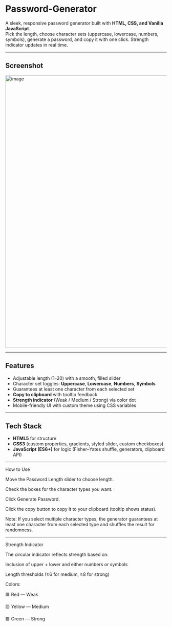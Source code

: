 # Password-Generator

A sleek, responsive password generator built with **HTML, CSS, and Vanilla JavaScript**.  
Pick the length, choose character sets (uppercase, lowercase, numbers, symbols), generate a password, and copy it with one click. Strength indicator updates in real time.

---

##  Screenshot
<img width="1191" height="851" alt="image" src="https://github.com/user-attachments/assets/14ef52ff-d3f0-4e8a-b262-ac008dd0416d" />


---

##  Features

- Adjustable length (1–20) with a smooth, filled slider
- Character set toggles: **Uppercase**, **Lowercase**, **Numbers**, **Symbols**
- Guarantees at least one character from each selected set
- **Copy to clipboard** with tooltip feedback
- **Strength indicator** (Weak / Medium / Strong) via color dot
- Mobile-friendly UI with custom theme using CSS variables

---

##  Tech Stack

- **HTML5** for structure  
- **CSS3** (custom properties, gradients, styled slider, custom checkboxes)  
- **JavaScript (ES6+)** for logic (Fisher–Yates shuffle, generators, clipboard API)

---

 How to Use

Move the Password Length slider to choose length.

Check the boxes for the character types you want.

Click Generate Password.

Click the copy button to copy it to your clipboard (tooltip shows status).

Note: If you select multiple character types, the generator guarantees at least one character from each selected type and shuffles the result for randomness.

---

 Strength Indicator

The circular indicator reflects strength based on:

Inclusion of upper + lower and either numbers or symbols

Length thresholds (≥6 for medium, ≥8 for strong)

Colors:

🟥 Red — Weak

🟨 Yellow — Medium

🟩 Green — Strong

  
